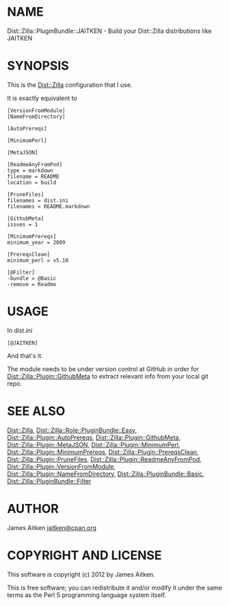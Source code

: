 # NAME

Dist::Zilla::PluginBundle::JAITKEN - Build your Dist::Zilla distributions like JAITKEN

# SYNOPSIS

This is the [Dist::Zilla](https://metacpan.org/module/Dist::Zilla) configuration that I use.

It is exactly equivalent to

    [VersionFromModule]
    [NameFromDirectory]

    [AutoPrereqs]

    [MinimumPerl]

    [MetaJSON]

    [ReadmeAnyFromPod]
    type = markdown
    filename = README
    location = build

    [PruneFiles]
    filenames = dist.ini
    filenames = README.markdown

    [GithubMeta]
    issues = 1

    [MinimumPrereqs]
    minimum_year = 2009

    [PrereqsClean]
    minimum_perl = v5.10

    [@Filter]
    -bundle = @Basic
    -remove = Readme



# USAGE

In dist.ini

    [@JAITKEN]

And that's it.

The module needs to be under version control at GitHub
in order for [Dist::Zilla::Plugin::GithubMeta](https://metacpan.org/module/Dist::Zilla::Plugin::GithubMeta) to extract relevant
info from your local git repo.

# SEE ALSO

[Dist::Zilla](https://metacpan.org/module/Dist::Zilla), [Dist::Zilla::Role::PluginBundle::Easy](https://metacpan.org/module/Dist::Zilla::Role::PluginBundle::Easy),
[Dist::Zilla::Plugin::AutoPrereqs](https://metacpan.org/module/Dist::Zilla::Plugin::AutoPrereqs), [Dist::Zilla::Plugin::GithubMeta](https://metacpan.org/module/Dist::Zilla::Plugin::GithubMeta),
[Dist::Zilla::Plugin::MetaJSON](https://metacpan.org/module/Dist::Zilla::Plugin::MetaJSON), [Dist::Zilla::Plugin::MinimumPerl](https://metacpan.org/module/Dist::Zilla::Plugin::MinimumPerl),
[Dist::Zilla::Plugin::MinimumPrereqs](https://metacpan.org/module/Dist::Zilla::Plugin::MinimumPrereqs), [Dist::Zilla::Plugin::PrereqsClean](https://metacpan.org/module/Dist::Zilla::Plugin::PrereqsClean),
[Dist::Zilla::Plugin::PruneFiles](https://metacpan.org/module/Dist::Zilla::Plugin::PruneFiles), [Dist::Zilla::Plugin::ReadmeAnyFromPod](https://metacpan.org/module/Dist::Zilla::Plugin::ReadmeAnyFromPod),
[Dist::Zilla::Plugin::VersionFromModule](https://metacpan.org/module/Dist::Zilla::Plugin::VersionFromModule), [Dist::Zilla::Plugin::NameFromDirectory](https://metacpan.org/module/Dist::Zilla::Plugin::NameFromDirectory),
[Dist::Zilla::PluginBundle::Basic](https://metacpan.org/module/Dist::Zilla::PluginBundle::Basic), [Dist::Zilla::PluginBundle::Filter](https://metacpan.org/module/Dist::Zilla::PluginBundle::Filter)



# AUTHOR

James Aitken <jaitken@cpan.org>



# COPYRIGHT AND LICENSE

This software is copyright (c) 2012 by James Aitken.

This is free software; you can redistribute it and/or modify it under
the same terms as the Perl 5 programming language system itself.

